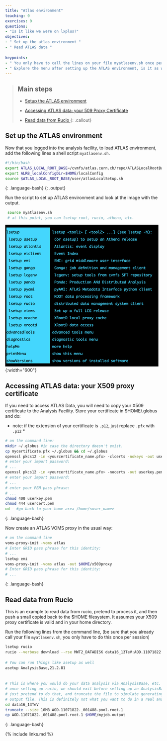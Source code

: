 ```yaml
---
title: "Atlas environment"
teaching: 0
exercises: 0
questions:
- "Is it like we were on lxplus?"
objectives:
- " Set up the atlas environment "
- " Read ATLAS data "

keypoints:
- " You only have to call the lines on your file myatlasenv.sh once per session"
- " Explore the menu after setting up the ATLAS environment, is it as we were on lxplus?!"
---
```


> ## Main steps
>
> - <a href="#atlasenv">Setup the ATLAS environment</a>
>
> - <a href="#certificate">Accessing ATLAS data: your 509 Proxy Certificate</a>
>
> - <a href="#login">Read data from Rucio </a>
{: .callout}

<!------------------------------------------------------------------------------------->
<!------------------------------ atlas environment -------------------------------------->

<h2 id="account"> Set up the ATLAS environment </h2>

Now that you logged into the analysis facility, to load ATLAS environment, add the following lines a shell script `myatlasenv.sh`. 

~~~bash
#!/bin/bash
export ATLAS_LOCAL_ROOT_BASE=/cvmfs/atlas.cern.ch/repo/ATLASLocalRootBase
export ALRB_localConfigDir=$HOME/localConfig
source $ATLAS_LOCAL_ROOT_BASE/user/atlasLocalSetup.sh
~~~
{: .language-bash}
{: .output}

Run the script to set up ATLAS environment and look at the image with the output.
~~~bash
 source myatlasenv.sh
 # at this point, you can lsetup root, rucio, athena, etc.
~~~

![image info](./../fig/i_a11insshmenu.png/){:width="600"}

## Accessing ATLAS data: your X509 proxy certificate

If you need to access ATLAS Data, you will need to copy your X509 certificate to the Analysis Facility. Store your certificate in $HOME/.globus and do:

* note: if the extension of your certificate is `.p12`, just replace `.pfx` with `.p12` *

~~~bash
# on the command line:
mkdir ~/.globus #in case the directory doesn't exist.
cp mycertificate.pfx ~/.globus && cd ~/.globus
openssl pkcs12 -in <yourcertificate_name.pfx> -clcerts -nokeys -out usercert.pem 
# enter your import password:
# ...
openssl pkcs12 -in <yourcertificate_name.pfx> -nocerts -out userkey.pem
# enter your import password:
# ...
# enter your PEM pass phrase: 
# ...
chmod 400 userkey.pem
chmod 444 usercert.pem
cd - #go back to your home area /home/<user_name>
~~~~
{: .language-bash}

Now create an ATLAS VOMS proxy in the usual way:

~~~bash
# on the command line
voms-proxy-init -voms atlas
# Enter GRID pass phrase for this identity:
# ...
lsetup emi
voms-proxy-init -voms atlas -out $HOME/x509proxy
# Enter GRID pass phrase for this identity:
# ...
~~~~
{: .language-bash}


<!------------------------------------------------------------------------------------->
<!------------------------------ data from rucio --------------------------------->

<h2 id="rucio">Read data from Rucio</h2>

This is an example to read data from rucio, pretend to process it, and then push a small copied back to the $HOME filesystem. It assumes your X509 proxy certificate is valid and in your home directory.

Run the following lines from the command line, (be sure that you already call your file `myatlasenv.sh`, you only have to do this once per session)

~~~bash
lsetup rucio
rucio --verbose download --rse MWT2_DATADISK data16_13TeV:AOD.11071822._001488.pool.root.1

# You can run things like asetup as well
asetup AnalysisBase,21.2.81


# This is where you would do your data analysis via AnalysisBase, etc. And actually,
# once setting up rucio, we should exit before setting up an AnalysisBase release.  We will
# just pretend to do that, and truncate the file to simulate generating an
# output file. This is definitely not what you want to do in a real analysis!
cd data16_13TeV
truncate --size 10MB AOD.11071822._001488.pool.root.1
cp AOD.11071822._001488.pool.root.1 $HOME/myjob.output
~~~~


{: .language-bash}


<!------------------------------------------------------------------------------------->
<!------------------------------  --------------------------------->


<!----------------------------------- fin --------------------------------------------->
{% include links.md %}

